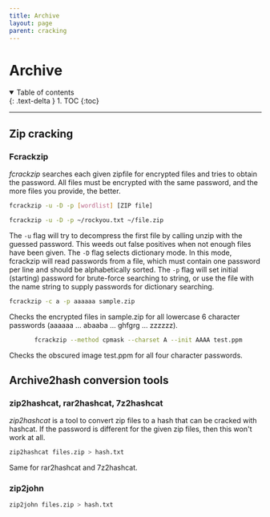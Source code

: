 ```yaml
---
title: Archive
layout: page
parent: cracking
---
```


# Archive

<details open markdown="block">
  <summary>
    Table of contents
  </summary>
  {: .text-delta }
1. TOC
{:toc}
</details>

---

## Zip cracking

### Fcrackzip

*fcrackzip* searches each given zipfile for encrypted files and tries to obtain the password. All files must be encrypted with the same password, and the more files you provide, the better.

```bash
fcrackzip -u -D -p [wordlist] [ZIP file]
```

```bash
fcrackzip -u -D -p ~/rockyou.txt ~/file.zip
```

The `-u` flag will try to decompress the first file by calling unzip with the guessed password. This weeds out false positives when not enough files have been given.
The `-D` flag selects dictionary mode. In this mode, fcrackzip will read passwords from a file, which must contain one password per line and should be alphabetically sorted.
The `-p` flag will set initial (starting) password for brute-force searching to string, or use the file with the name string to supply passwords for dictionary searching.

```bash
fcrackzip -c a -p aaaaaa sample.zip
```

Checks the encrypted files in sample.zip for all lowercase 6 character passwords (aaaaaa ... abaaba ... ghfgrg ... zzzzzz).

```bash
       fcrackzip --method cpmask --charset A --init AAAA test.ppm
```

Checks the obscured image test.ppm for all four character passwords.

## Archive2hash conversion tools

### zip2hashcat, rar2hashcat, 7z2hashcat

*zip2hashcat* is a tool to convert zip files to a hash that can be cracked with hashcat. If the password is different for the given zip files, then this won't work at all.

```bash
zip2hashcat files.zip > hash.txt
```

Same for rar2hashcat and 7z2hashcat.

### zip2john

```bash
zip2john files.zip > hash.txt
```
